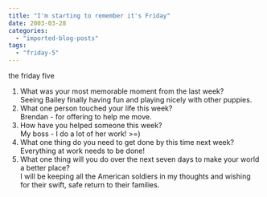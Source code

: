 ```yaml
---
title: "I'm starting to remember it's Friday"
date: 2003-03-28
categories: 
  - "imported-blog-posts"
tags: 
  - "friday-5"
---
```


the friday five

1. What was your most memorable moment from the last week?  
    Seeing Bailey finally having fun and playing nicely with other puppies.
2. What one person touched your life this week?  
    Brendan - for offering to help me move.
3. How have you helped someone this week?  
    My boss - I do a lot of her work! >=)
4. What one thing do you need to get done by this time next week?  
    Everything at work needs to be done!
5. What one thing will you do over the next seven days to make your world a better place?  
    I will be keeping all the American soldiers in my thoughts and wishing for their swift, safe return to their families.
